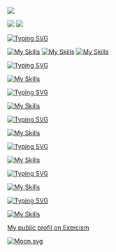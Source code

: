 ![](http://github-profile-summary-cards.vercel.app/api/cards/profile-details?username=sekmset&theme=dracula)

![](http://github-profile-summary-cards.vercel.app/api/cards/repos-per-language?username=sekmset&theme=dracula)
![](http://github-profile-summary-cards.vercel.app/api/cards/stats?username=sekmset&theme=dracula)

[![Typing SVG](https://readme-typing-svg.herokuapp.com/?color=bd93f8&lines=Front-end+skills)](https://git.io/typing-svg)

[![My Skills](https://skillicons.dev/icons?i=react,redux,ts&perline=3)](https://skillicons.dev)
[![My Skills](https://skillicons.dev/icons?i=js,html,css,bootstrap)](https://skillicons.dev)
[![My Skills](https://skillicons.dev/icons?i=figma,ps&theme=light)](https://skillicons.dev)

[![Typing SVG](https://readme-typing-svg.herokuapp.com/?color=bd93f8&lines=Back-end+skills)](https://git.io/typing-svg)

[![My Skills](https://skillicons.dev/icons?i=java,php,symphony&theme=light)](https://skillicons.dev)

[![Typing SVG](https://readme-typing-svg.herokuapp.com/?color=bd93f8&lines=Database)](https://git.io/typing-svg)

[![My Skills](https://skillicons.dev/icons?i=mysql)](https://skillicons.dev)


[![Typing SVG](https://readme-typing-svg.herokuapp.com/?color=bd93f8&lines=Deployment)](https://git.io/typing-svg)

[![My Skills](https://skillicons.dev/icons?i=gcp,azure,docker,firebase)](https://skillicons.dev)

[![Typing SVG](https://readme-typing-svg.herokuapp.com/?color=bd93f8&lines=Social-network)](https://git.io/typing-svg)

[![My Skills](https://skillicons.dev/icons?i=discord,instagram,linkedin)](https://skillicons.dev)


[![Typing SVG](https://readme-typing-svg.herokuapp.com/?color=bd93f8&lines=Git)](https://git.io/typing-svg)


[![My Skills](https://skillicons.dev/icons?i=git,github,gitlab)](https://skillicons.dev)

[![Typing SVG](https://readme-typing-svg.herokuapp.com/?color=bd93f8&lines=Tools+for+code)](https://git.io/typing-svg)

[![My Skills](https://skillicons.dev/icons?i=idea,vscode)](https://skillicons.dev)


<!--
**SekmSet/SekmSet** is a ✨ _special_ ✨ repository because its `README.md` (this file) appears on your GitHub profile.

Here are some ideas to get you started:

- 🔭 I’m currently working on ...
- 🌱 I’m currently learning ...
- 👯 I’m looking to collaborate on ...
- 🤔 I’m looking for help with ...
- 💬 Ask me about ...
- 📫 How to reach me: ...
- 😄 Pronouns: ...
- ⚡ Fun fact: ...
-->

[My public profil on Exercism](https://exercism.org/profiles/SekmSet)

<!-- real time -->
[![Moon.svg](https://moon-svg.minung.dev/moon.svg?theme=ray)](https://moon-svg.minung.dev)
